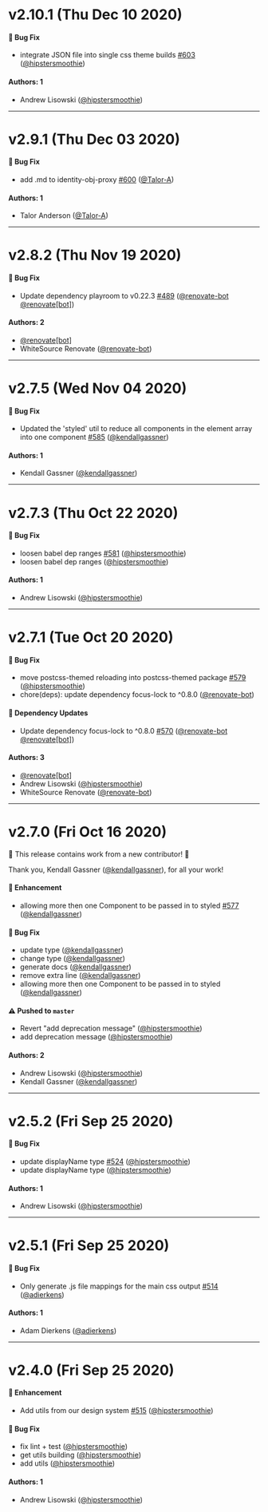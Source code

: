 # v2.10.1 (Thu Dec 10 2020)

#### 🐛 Bug Fix

- integrate JSON file into single css theme builds [#603](https://github.com/intuit/design-systems-cli/pull/603) ([@hipstersmoothie](https://github.com/hipstersmoothie))

#### Authors: 1

- Andrew Lisowski ([@hipstersmoothie](https://github.com/hipstersmoothie))

---

# v2.9.1 (Thu Dec 03 2020)

#### 🐛 Bug Fix

- add .md to identity-obj-proxy [#600](https://github.com/intuit/design-systems-cli/pull/600) ([@Talor-A](https://github.com/Talor-A))

#### Authors: 1

- Talor Anderson ([@Talor-A](https://github.com/Talor-A))

---

# v2.8.2 (Thu Nov 19 2020)

#### 🐛 Bug Fix

- Update dependency playroom to v0.22.3 [#489](https://github.com/intuit/design-systems-cli/pull/489) ([@renovate-bot](https://github.com/renovate-bot) [@renovate[bot]](https://github.com/renovate[bot]))

#### Authors: 2

- [@renovate[bot]](https://github.com/renovate[bot])
- WhiteSource Renovate ([@renovate-bot](https://github.com/renovate-bot))

---

# v2.7.5 (Wed Nov 04 2020)

#### 🐛 Bug Fix

- Updated the 'styled' util to reduce all components in the element array into one component [#585](https://github.com/intuit/design-systems-cli/pull/585) ([@kendallgassner](https://github.com/kendallgassner))

#### Authors: 1

- Kendall Gassner ([@kendallgassner](https://github.com/kendallgassner))

---

# v2.7.3 (Thu Oct 22 2020)

#### 🐛 Bug Fix

- loosen babel dep ranges [#581](https://github.com/intuit/design-systems-cli/pull/581) ([@hipstersmoothie](https://github.com/hipstersmoothie))
- loosen babel dep ranges ([@hipstersmoothie](https://github.com/hipstersmoothie))

#### Authors: 1

- Andrew Lisowski ([@hipstersmoothie](https://github.com/hipstersmoothie))

---

# v2.7.1 (Tue Oct 20 2020)

#### 🐛 Bug Fix

- move postcss-themed reloading into postcss-themed package [#579](https://github.com/intuit/design-systems-cli/pull/579) ([@hipstersmoothie](https://github.com/hipstersmoothie))
- chore(deps): update dependency focus-lock to ^0.8.0 ([@renovate-bot](https://github.com/renovate-bot))

#### 🔩 Dependency Updates

- Update dependency focus-lock to ^0.8.0 [#570](https://github.com/intuit/design-systems-cli/pull/570) ([@renovate-bot](https://github.com/renovate-bot) [@renovate[bot]](https://github.com/renovate[bot]))

#### Authors: 3

- [@renovate[bot]](https://github.com/renovate[bot])
- Andrew Lisowski ([@hipstersmoothie](https://github.com/hipstersmoothie))
- WhiteSource Renovate ([@renovate-bot](https://github.com/renovate-bot))

---

# v2.7.0 (Fri Oct 16 2020)

:tada: This release contains work from a new contributor! :tada:

Thank you, Kendall Gassner ([@kendallgassner](https://github.com/kendallgassner)), for all your work!

#### 🚀 Enhancement

- allowing more then one Component to be passed in to styled [#577](https://github.com/intuit/design-systems-cli/pull/577) ([@kendallgassner](https://github.com/kendallgassner))

#### 🐛 Bug Fix

- update type ([@kendallgassner](https://github.com/kendallgassner))
- change type ([@kendallgassner](https://github.com/kendallgassner))
- generate docs ([@kendallgassner](https://github.com/kendallgassner))
- remove extra line ([@kendallgassner](https://github.com/kendallgassner))
- allowing more then one Component to be passed in to styled ([@kendallgassner](https://github.com/kendallgassner))

#### ⚠️ Pushed to `master`

- Revert "add deprecation message" ([@hipstersmoothie](https://github.com/hipstersmoothie))
- add deprecation message ([@hipstersmoothie](https://github.com/hipstersmoothie))

#### Authors: 2

- Andrew Lisowski ([@hipstersmoothie](https://github.com/hipstersmoothie))
- Kendall Gassner ([@kendallgassner](https://github.com/kendallgassner))

---

# v2.5.2 (Fri Sep 25 2020)

#### 🐛 Bug Fix

- update displayName type [#524](https://github.com/intuit/design-systems-cli/pull/524) ([@hipstersmoothie](https://github.com/hipstersmoothie))
- update displayName type ([@hipstersmoothie](https://github.com/hipstersmoothie))

#### Authors: 1

- Andrew Lisowski ([@hipstersmoothie](https://github.com/hipstersmoothie))

---

# v2.5.1 (Fri Sep 25 2020)

#### 🐛 Bug Fix

- Only generate .js file mappings for the main css output [#514](https://github.com/intuit/design-systems-cli/pull/514) ([@adierkens](https://github.com/adierkens))

#### Authors: 1

- Adam Dierkens ([@adierkens](https://github.com/adierkens))

---

# v2.4.0 (Fri Sep 25 2020)

#### 🚀 Enhancement

- Add utils from our design system [#515](https://github.com/intuit/design-systems-cli/pull/515) ([@hipstersmoothie](https://github.com/hipstersmoothie))

#### 🐛 Bug Fix

- fix lint + test ([@hipstersmoothie](https://github.com/hipstersmoothie))
- get utils building ([@hipstersmoothie](https://github.com/hipstersmoothie))
- add utils ([@hipstersmoothie](https://github.com/hipstersmoothie))

#### Authors: 1

- Andrew Lisowski ([@hipstersmoothie](https://github.com/hipstersmoothie))
